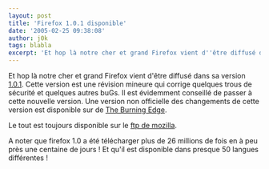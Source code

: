 ```yaml
---
layout: post
title: 'Firefox 1.0.1 disponible'
date: '2005-02-25 09:38:08'
author: j0k
tags: blabla
excerpt: 'Et hop là notre cher et grand Firefox vient d''être diffusé dans sa version [1.0.1](http://www.mozilla.org/products/firefox/all.html).   Cette version est une révision mineure qui corrige quelques trous de sécurité et quelques autres buGs.   Il est évidemment conseillé de passer à cette nouvelle version.   )   Une version non officielle des      ...'
---
```


Et hop là notre cher et grand Firefox vient d'être diffusé dans sa version [1.0.1](http://www.mozilla.org/products/firefox/all.html).   Cette version est une révision mineure qui corrige quelques trous de sécurité et quelques autres buGs.   Il est évidemment conseillé de passer à cette nouvelle version.      Une version non officielle des changements de cette version est disponible sur de  [The Burning Edge](http://www.squarefree.com/burningedge/releases/1.0.1.html).

Le tout est toujours disponible sur le [ftp de mozilla](http://ftp26moz.newaol.com/pub/mozilla.org/firefox/releases/1.0.1//).

A noter que firefox 1.0 a été télécharger plus de 26 millions de fois en à peu près une centaine de jours !   Et qu'il est disponible dans presque 50 langues différentes !
